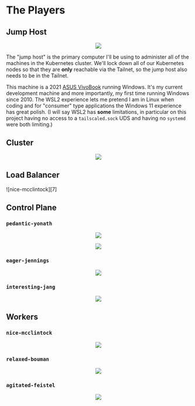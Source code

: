 # The Players

## Jump Host

<p align="center">
  <img src="../_images/suspicious-hawking.jpg?raw=true" />
</p>

The "jump host" is the primary computer I'll be using to administer all of the
machines in the Kubernetes cluster. We'll lock down all of our Kubernetes
nodes so that they are **only** reachable via the Tailnet, so the jump host
also needs to be in the Tailnet.

This machine is a 2021 [ASUS VivoBook][1] running Windows. It's my current
development machine and more importantly, my first time running Windows
since 2010. The WSL2 experience lets me pretend I am in Linux when coding
and for "consumer" type applications the Windows 11 experience has great
polish. (I will say WSL2 has **some** limitations, in particular on this
project having no access to a `tailscaled.sock` UDS and having no `systemd`
were both limiting.)

## Cluster

<p align="center">
  <img src="../_images/stoic-pike.jpg?raw=true" />
</p>

## Load Balancer

![nice-mcclintock][7]

## Control Plane

### `pedantic-yonath`

<p align="center">
  <img src="../_images/pedantic-yonath-power-supply.jpg?raw=true" />
</p>

<p align="center">
  <img src="../_images/pedantic-yonath.jpg?raw=true" />
</p>

### `eager-jennings`

<p align="center">
  <img src="../_images/eager-jennings.jpg?raw=true" />
</p>

### `interesting-jang`

<p align="center">
  <img src="../_images/interesting-jang.jpg?raw=true" />
</p>

## Workers

### `nice-mcclintock`

<p align="center">
  <img src="../_images/nice-mcclintock.jpg?raw=true" />
</p>

### `relaxed-bouman`

<p align="center">
  <img src="../_images/relaxed-bouman.jpg?raw=true" />
</p>

### `agitated-feistel`

<p align="center">
  <img src="../_images/agitated-feistel.png?raw=true" />
</p>

[1]: https://www.amazon.com/gp/product/B01G1RUQHW/
